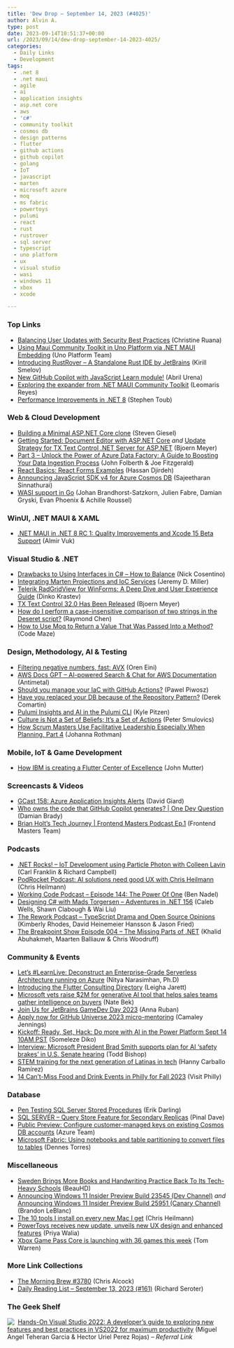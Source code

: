 ```yaml
---
title: 'Dew Drop – September 14, 2023 (#4025)'
author: Alvin A.
type: post
date: 2023-09-14T10:51:37+00:00
url: /2023/09/14/dew-drop-september-14-2023-4025/
categories:
  - Daily Links
  - Development
tags:
  - .net 8
  - .net maui
  - agile
  - ai
  - application insights
  - asp.net core
  - aws
  - 'c#'
  - community toolkit
  - cosmos db
  - design patterns
  - flutter
  - github actions
  - github copilot
  - golang
  - IoT
  - javascript
  - marten
  - microsoft azure
  - moq
  - ms fabric
  - powertoys
  - pulumi
  - react
  - rust
  - rustrover
  - sql server
  - typescript
  - uno platform
  - ux
  - visual studio
  - wasi
  - windows 11
  - xbox
  - xcode

---
```

### <a name="top"></a>Top Links

  * <a href="https://devblogs.microsoft.com/visualstudio/standard-user-update/" target="_blank" rel="noopener">Balancing User Updates with Security Best Practices</a> (Christine Ruana)
  * <a href="https://platform.uno/blog/using-mauicommunitytoolkit-in-uno-platform-via-net-maui-embedding/" target="_blank" rel="noopener">Using Maui Community Toolkit in Uno Platform via .NET MAUI Embedding</a> (Uno Platform Team)
  * <a href="https://blog.jetbrains.com/rust/2023/09/13/introducing-rustrover-a-standalone-rust-ide-by-jetbrains/" target="_blank" rel="noopener">Introducing RustRover – A Standalone Rust IDE by JetBrains</a> (Kirill Smelov)
  * <a href="https://techcommunity.microsoft.com/t5/educator-developer-blog/new-github-copilot-with-javascript-learn-module/ba-p/3924742" target="_blank" rel="noopener">New GitHub Copilot with JavaScript Learn module!</a> (Abril Urena)
  * <a href="https://askxammy.com/exploring-the-expander-from-net-maui-community-toolkit/" target="_blank" rel="noopener">Exploring the expander from .NET MAUI Community Toolkit</a> (Leomaris Reyes)
  * <a href="https://devblogs.microsoft.com/dotnet/performance-improvements-in-net-8/" target="_blank" rel="noopener">Performance Improvements in .NET 8</a> (Stephen Toub)



### <a name="web"></a>Web & Cloud Development

  * <a href="https://steven-giesel.com/blogPost/e84dec43-51f1-4c70-8b3b-dcdb1c3164ce" target="_blank" rel="noopener">Building a Minimal ASP.NET Core clone</a> (Steven Giesel)
  * <a href="https://www.textcontrol.com/blog/2023/09/13/getting-started-document-editor-with-aspnet-core/" target="_blank" rel="noopener">Getting Started: Document Editor with ASP.NET Core</a> _and_ <a href="https://www.textcontrol.com/blog/2023/09/13/update-strategy-for-tx-text-control-net-server-for-aspnet/" target="_blank" rel="noopener">Update Strategy for TX Text Control .NET Server for ASP.NET</a> (Bjoern Meyer)
  * <a href="https://devblogs.microsoft.com/premier-developer/part-3-unlock-the-power-of-azure-data-factory-a-guide-to-boosting-your-data-ingestion-process/" target="_blank" rel="noopener">Part 3 – Unlock the Power of Azure Data Factory: A Guide to Boosting Your Data Ingestion Process</a> (John Folberth & Joe Fitzgerald)
  * <a href="https://www.telerik.com/blogs/react-basics-react-forms-examples" target="_blank" rel="noopener">React Basics: React Forms Examples</a> (Hassan Djirdeh)
  * <a href="https://devblogs.microsoft.com/cosmosdb/announcing-javascript-sdk-v4/" target="_blank" rel="noopener">Announcing JavaScript SDK v4 for Azure Cosmos DB</a> (Sajeetharan Sinnathurai)
  * <a href="https://go.dev/blog/wasi" target="_blank" rel="noopener">WASI support in Go</a> (Johan Brandhorst-Satzkorn, Julien Fabre, Damian Gryski, Evan Phoenix & Achille Roussel)



### <a name="silverlight"></a>WinUI, .NET MAUI & XAML

  * <a href="https://www.infoq.com/news/2023/09/dotnet-maui-8-rc-1/?utm_campaign=infoq_content&utm_source=infoq&utm_medium=feed&utm_term=global" target="_blank" rel="noopener">.NET MAUI in .NET 8 RC 1: Quality Improvements and Xcode 15 Beta Support</a> (Almir Vuk)



### <a name="dotnet"></a>Visual Studio & .NET

  * <a href="https://www.devleader.ca/2023/09/13/drawbacks-to-using-interfaces-in-c-how-to-balance/" target="_blank" rel="noopener">Drawbacks to Using Interfaces in C# – How to Balance</a> (Nick Cosentino)
  * <a href="https://jeremydmiller.com/2023/09/13/integrating-marten-projections-and-ioc-services/" target="_blank" rel="noopener">Integrating Marten Projections and IoC Services</a> (Jeremy D. Miller)
  * <a href="https://www.telerik.com/blogs/telerik-radgridview-winforms-deep-dive-user-experience-guide" target="_blank" rel="noopener">Telerik RadGridView for WinForms: A Deep Dive and User Experience Guide</a> (​Dinko Krastev)
  * <a href="https://www.textcontrol.com/blog/2023/09/13/tx-text-control-320-has-been-released/" target="_blank" rel="noopener">TX Text Control 32.0 Has Been Released</a> (Bjoern Meyer)
  * <a href="https://devblogs.microsoft.com/oldnewthing/20230913-00/?p=108763" target="_blank" rel="noopener">How do I perform a case-insensitive comparison of two strings in the Deseret script?</a> (Raymond Chen)
  * <a href="https://code-maze.com/dotnet-use-moq-return-value-that-was-passed-into-a-method/" target="_blank" rel="noopener">How to Use Moq to Return a Value That Was Passed Into a Method?</a> (Code Maze)



### <a name="design"></a>Design, Methodology, AI & Testing

  * <a href="https://ayende.com/blog/200102-C/filtering-negative-numbers-fast-avx?Key=ecacbd27-fe9d-4a7c-8824-411229bbec91" target="_blank" rel="noopener">Filtering negative numbers, fast: AVX</a> (Oren Eini)
  * <a href="https://docsgpt.antimetal.com/" target="_blank" rel="noopener">AWS Docs GPT &#8211; AI-powered Search & Chat for AWS Documentation</a> (Antimetal)
  * <a href="https://spacelift.io/blog/infrastructure-as-code-with-github-actions" target="_blank" rel="noopener">Should you manage your IaC with GitHub Actions?</a> (Pawel Piwosz)
  * <a href="https://codeopinion.com/have-you-replaced-your-db-because-of-the-repository-pattern/" target="_blank" rel="noopener">Have you replaced your DB because of the Repository Pattern?</a> (Derek Comartin)
  * <a href="https://www.pulumi.com/blog/pulumi-insights-ai-cli/" target="_blank" rel="noopener">Pulumi Insights and AI in the Pulumi CLI</a> (Kyle Pitzen)
  * <a href="https://dotneteers.net/culture-is-not-a-set-of-beliefs-its-a-set-of-actions/" target="_blank" rel="noopener">Culture is Not a Set of Beliefs; It’s a Set of Actions</a> (Peter Smulovics)
  * <a href="https://www.jrothman.com/mpd/2023/09/how-scrum-masters-use-facilitative-leadership-especially-when-planning-part-4/" target="_blank" rel="noopener">How Scrum Masters Use Facilitative Leadership Especially When Planning, Part 4</a> (Johanna Rothman)



### <a name="mobile"></a>Mobile, IoT & Game Development

  * <a href="https://medium.com/flutter/how-ibm-is-creating-a-flutter-center-of-excellence-3c6a3c025441?source=rss----4da7dfd21a33---4" target="_blank" rel="noopener">How IBM is creating a Flutter Center of Excellence</a> (John Mutter)



### <a name="videos"></a>Screencasts & Videos

  * <a href="https://davidgiard.com/gcast-158-azure-application-insights-alerts" target="_blank" rel="noopener">GCast 158: Azure Application Insights Alerts</a> (David Giard)
  * <a href="http://www.youtube.com/watch?v=Fw4PQgCVR6c" target="_blank" rel="noopener">Who owns the code that GitHub Copilot generates? | One Dev Question</a> (Damian Brady)
  * <a href="https://www.youtube.com/watch?v=zR_iuq2evXo&ab_channel=FrontendMasters" target="_blank" rel="noopener">Brian Holt&#8217;s Tech Journey | Frontend Masters Podcast Ep.1</a> (Frontend Masters Team)



### <a name="podcasts"></a>Podcasts

  * <a href="https://www.spreaker.com/user/16677006/dotnetrocks-1863-iot-development-using-p" target="_blank" rel="noopener">.NET Rocks! &#8211; IoT Development using Particle Photon with Colleen Lavin</a> (Carl Franklin & Richard Campbell)
  * <a href="https://christianheilmann.com/2023/09/13/podcast-ai-solutions-need-good-ux-with-chris-heilmann/" target="_blank" rel="noopener">PodRocket Podcast: AI solutions need good UX with Chris Heilmann</a> (Chris Heilmann)
  * <a href="https://www.bennadel.com/blog/4514-working-code-podcast-episode-144-the-power-of-one.htm" target="_blank" rel="noopener">Working Code Podcast &#8211; Episode 144: The Power Of One</a> (Ben Nadel)
  * <a href="https://topenddevs.com/podcasts/adventures-in-net/episodes/designing-c-with-mads-torgersen-net-156" target="_blank" rel="noopener">Designing C# with Mads Torgersen &#8211; Adventures in .NET 156</a> (Caleb Wells, Shawn Clabough & Wai Liu)
  * <a href="https://share.transistor.fm/s/6c4f4478" target="_blank" rel="noopener">The Rework Podcast &#8211; TypeScript Drama and Open Source Opinions</a> (Kimberly Rhodes, David Heinemeier Hansson & Jason Fried)
  * <a href="https://www.breakpoint.show/podcast/episode-004-the-missing-parts-of-net/" target="_blank" rel="noopener">The Breakpoint Show Episode 004 – The Missing Parts of .NET</a> (Khalid Abuhakmeh, Maarten Balliauw & Chris Woodruff)



### <a name="events"></a>Community & Events

  * <a href="https://dev.to/azure/lets-learnlive-deconstruct-an-enterprise-grade-serverless-architecture-running-on-azure-52n8" target="_blank" rel="noopener">Let&#8217;s #LearnLive: Deconstruct an Enterprise-Grade Serverless Architecture running on Azure</a> (Nitya Narasimhan, Ph.D)
  * <a href="https://medium.com/flutter/introducing-the-flutter-consulting-directory-f6fc4c1d2ba3?source=rss----4da7dfd21a33---4" target="_blank" rel="noopener">Introducing the Flutter Consulting Directory</a> (Leigha Jarett)
  * <a href="https://www.geekwire.com/2023/microsoft-vets-raise-2m-for-generative-ai-tool-that-helps-sales-teams-gather-intelligence-on-buyers/" target="_blank" rel="noopener">Microsoft vets raise $2M for generative AI tool that helps sales teams gather intelligence on buyers</a> (Nate Bek)
  * <a href="https://blog.jetbrains.com/dotnet/2023/09/13/join-us-for-jetbrains-gamedev-day-2023/" target="_blank" rel="noopener">Join Us for JetBrains GameDev Day 2023</a> (Anna Ruban)
  * <a href="https://github.blog/2023-09-13-apply-now-for-github-universe-2023-micro-mentoring/" target="_blank" rel="noopener">Apply now for GitHub Universe 2023 micro-mentoring</a> (Camaley Jennings)
  * <a href="https://techcommunity.microsoft.com/t5/educator-developer-blog/kickoff-ready-set-hack-do-more-with-ai-in-the-power-platform/ba-p/3926842" target="_blank" rel="noopener">Kickoff: Ready, Set, Hack: Do more with AI in the Power Platform Sept 14 10AM PST</a> (Someleze Diko)
  * <a href="https://www.geekwire.com/2023/interview-microsoft-president-brad-smith-supports-plan-for-ai-safety-brakes-in-u-s-senate-hearing/" target="_blank" rel="noopener">Interview: Microsoft President Brad Smith supports plan for AI ‘safety brakes’ in U.S. Senate hearing</a> (Todd Bishop)
  * <a href="https://blog.google/outreach-initiatives/diversity/google-stem-education-technolochicas/" target="_blank" rel="noopener">STEM training for the next generation of Latinas in tech</a> (Hanny Carballo Ramírez)
  * <a href="https://www.visitphilly.com/articles/philadelphia/food-drink-events/" target="_blank" rel="noopener">14 Can’t-Miss Food and Drink Events in Philly for Fall 2023</a> (Visit Philly)



### <a name="sql"></a>Database

  * <a href="https://erikdarling.com/pen-testing-sql-server-stored-procedures/" target="_blank" rel="noopener">Pen Testing SQL Server Stored Procedures</a> (Erik Darling)
  * <a href="https://blog.sqlauthority.com/2023/09/14/sql-server-query-store-feature-for-secondary-replicas/?utm_source=rss&utm_medium=rss&utm_campaign=sql-server-query-store-feature-for-secondary-replicas" target="_blank" rel="noopener">SQL SERVER – Query Store Feature for Secondary Replicas</a> (Pinal Dave)
  * <a href="https://azure.microsoft.com/en-us/updates/public-preview-configure-customermanaged-keys-on-existing-cosmos-db-accounts/" target="_blank" rel="noopener">Public Preview: Configure customer-managed keys on existing Cosmos DB accounts</a> (Azure Team)
  * <a href="https://www.red-gate.com/simple-talk/uncategorized/microsoft-fabric-using-notebooks-and-table-partitioning-to-convert-files-to-tables/" target="_blank" rel="noopener">Microsoft Fabric: Using notebooks and table partitioning to convert files to tables</a> (Dennes Torres)



### <a name="misc"></a>Miscellaneous

  * <a href="https://news.slashdot.org/story/23/09/13/2257252/sweden-brings-more-books-and-handwriting-practice-back-to-its-tech-heavy-schools?utm_source=rss1.0mainlinkanon&utm_medium=feed" target="_blank" rel="noopener">Sweden Brings More Books and Handwriting Practice Back To Its Tech-Heavy Schools</a> (BeauHD)
  * <a href="https://blogs.windows.com/windows-insider/2023/09/13/announcing-windows-11-insider-preview-build-23545-dev-channel/" target="_blank" rel="noopener">Announcing Windows 11 Insider Preview Build 23545 (Dev Channel)</a> _and_ <a href="https://blogs.windows.com/windows-insider/2023/09/13/announcing-windows-11-insider-preview-build-25951-canary-channel/" target="_blank" rel="noopener">Announcing Windows 11 Insider Preview Build 25951 (Canary Channel)</a> (Brandon LeBlanc)
  * <a href="https://christianheilmann.com/2023/09/14/the-10-tools-i-install-on-every-new-mac-i-get/" target="_blank" rel="noopener">The 10 tools I install on every new Mac I get</a> (Chris Heilmann)
  * <a href="https://www.onmsft.com/news/powertoys-receives-new-update-unveils-new-ux-design-and-enhanced-features/" target="_blank" rel="noopener">PowerToys receives new update, unveils new UX design and enhanced features</a> (Priya Walia)
  * <a href="https://www.theverge.com/2023/9/13/23871737/xbox-game-pass-core-36-games-release-date" target="_blank" rel="noopener">Xbox Game Pass Core is launching with 36 games this week</a> (Tom Warren)



### <a name="links"></a>More Link Collections

  * <a href="https://blog.cwa.me.uk/2023/09/14/the-morning-brew-3780/" target="_blank" rel="noopener">The Morning Brew #3780</a> (Chris Alcock)
  * <a href="https://seroter.com/2023/09/13/daily-reading-list-september-13-2023-161/" target="_blank" rel="noopener">Daily Reading List – September 13, 2023 (#161)</a> (Richard Seroter)



### <a name="shelf"></a>The Geek Shelf

<a href="https://www.amazon.com/dp/1801810540/?tag=amavin-20" target="_blank" rel="noopener"><img decoding="async" align="left" style="margin: 0px 4px 0px 0px; border: 0px currentcolor; border-image: none; float: left; display: inline; background-image: none;" src="https://m.media-amazon.com/images/I/413tL94hHUL._SS135_.jpg" border="0" /></a>&nbsp;<a href="https://www.amazon.com/dp/1801810540/?tag=amavin-20" target="_blank" rel="noopener">Hands-On Visual Studio 2022: A developer&#8217;s guide to exploring new features and best practices in VS2022 for maximum productivity</a> (Miguel Angel Teheran Garcia & Hector Uriel Perez Rojas) _&#8211; Referral Link_